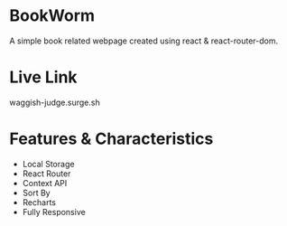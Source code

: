 
# BookWorm
A simple book related webpage created using react & react-router-dom.

# Live Link
waggish-judge.surge.sh

# Features & Characteristics
-  Local Storage 
-  React Router 
-  Context API
-  Sort By
-  Recharts
-  Fully Responsive

